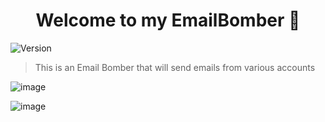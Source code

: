 <h1 align="center">Welcome to my EmailBomber 👋</h1>
<p>
  <img alt="Version" src="https://img.shields.io/badge/version-1.1-blue.svg?cacheSeconds=2592000" />

> This is an Email Bomber that will send emails from various accounts

  
   ![image](https://cdn.discordapp.com/attachments/1059160830576435201/1063297936911519784/68747470733a2f2f6d656469612e646973636f72646170702e6e65742f6174746163686d656e74732f3931393230343732313032343230343832302f3931393233363133363435373633333839322f436170747572652e706e67.png)

   ![image](https://cdn.discordapp.com/attachments/1059160830576435201/1063295797845827594/image.png)
